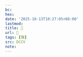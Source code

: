 ```yaml
---
bc:
hex:
date: '2025-10-13T10:27:05+08:00'
lastmod:
title: 􂹭
url: 􂹭
tags: [殠]
src: DCCV
note:
---
```

